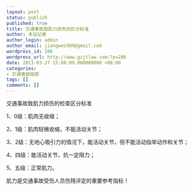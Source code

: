 ```yaml
---
layout: post
status: publish
published: true
title: 交通事故致肌力损失的区分标准
author: 本站记者
author_login: admin
author_email: jiangwei909@gmail.com
wordpress_id: 206
wordpress_url: http://www.gzjtlaw.com/?p=206
date: 2011-03-27 15:08:09.000000000 +08:00
categories:
- 交通事故赔偿
tags: []
comments: []
---
```

交通事故致肌力损伤的检查区分标准

1、0级：肌肉无收缩；

2、1级：肌肉轻微收缩，不能活动关节；

3、2级：无地心吸引力的情况下，能活动关节，但不能活动指举动作和关节；

4、四级：能活动关节，抗一定阻力；

5、五级：正常肌力。

肌力是交通事故受伤人员伤残评定的重要参考指标！
